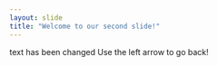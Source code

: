```yaml
---
layout: slide
title: "Welcome to our second slide!"
---
```

text has been changed
Use the left arrow to go back!

